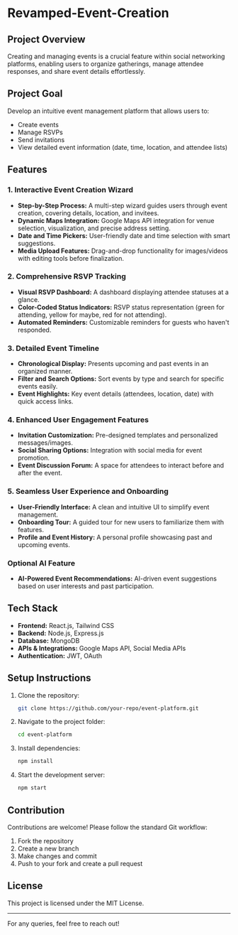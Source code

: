 # Revamped-Event-Creation

## Project Overview
Creating and managing events is a crucial feature within social networking platforms, enabling users to organize gatherings, manage attendee responses, and share event details effortlessly.

## Project Goal
Develop an intuitive event management platform that allows users to:
- Create events
- Manage RSVPs
- Send invitations
- View detailed event information (date, time, location, and attendee lists)

## Features

### 1. Interactive Event Creation Wizard
- **Step-by-Step Process:** A multi-step wizard guides users through event creation, covering details, location, and invitees.
- **Dynamic Maps Integration:** Google Maps API integration for venue selection, visualization, and precise address setting.
- **Date and Time Pickers:** User-friendly date and time selection with smart suggestions.
- **Media Upload Features:** Drag-and-drop functionality for images/videos with editing tools before finalization.

### 2. Comprehensive RSVP Tracking
- **Visual RSVP Dashboard:** A dashboard displaying attendee statuses at a glance.
- **Color-Coded Status Indicators:** RSVP status representation (green for attending, yellow for maybe, red for not attending).
- **Automated Reminders:** Customizable reminders for guests who haven't responded.

### 3. Detailed Event Timeline
- **Chronological Display:** Presents upcoming and past events in an organized manner.
- **Filter and Search Options:** Sort events by type and search for specific events easily.
- **Event Highlights:** Key event details (attendees, location, date) with quick access links.

### 4. Enhanced User Engagement Features
- **Invitation Customization:** Pre-designed templates and personalized messages/images.
- **Social Sharing Options:** Integration with social media for event promotion.
- **Event Discussion Forum:** A space for attendees to interact before and after the event.

### 5. Seamless User Experience and Onboarding
- **User-Friendly Interface:** A clean and intuitive UI to simplify event management.
- **Onboarding Tour:** A guided tour for new users to familiarize them with features.
- **Profile and Event History:** A personal profile showcasing past and upcoming events.

### Optional AI Feature
- **AI-Powered Event Recommendations:** AI-driven event suggestions based on user interests and past participation.

## Tech Stack
- **Frontend:** React.js, Tailwind CSS
- **Backend:** Node.js, Express.js
- **Database:** MongoDB
- **APIs & Integrations:** Google Maps API, Social Media APIs
- **Authentication:** JWT, OAuth

## Setup Instructions
1. Clone the repository:
   ```sh
   git clone https://github.com/your-repo/event-platform.git
   ```
2. Navigate to the project folder:
   ```sh
   cd event-platform
   ```
3. Install dependencies:
   ```sh
   npm install
   ```
4. Start the development server:
   ```sh
   npm start
   ```

## Contribution
Contributions are welcome! Please follow the standard Git workflow:
1. Fork the repository
2. Create a new branch
3. Make changes and commit
4. Push to your fork and create a pull request

## License
This project is licensed under the MIT License.

---
For any queries, feel free to reach out!

